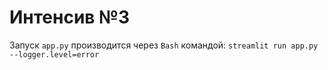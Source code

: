 # Интенсив №3
Запуск ```app.py``` производится через ```Bash``` командой: ```streamlit run app.py --logger.level=error```
